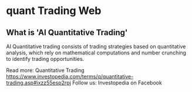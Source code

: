 # quant Trading Web

## What is 'AI Quantitative Trading'

AI Quantitative trading consists of trading strategies based on quantitative analysis, which rely on mathematical computations and number crunching to identify trading opportunities.

Read more: Quantitative Trading https://www.investopedia.com/terms/q/quantitative-trading.asp#ixzz55esp2rpj
Follow us: Investopedia on Facebook
